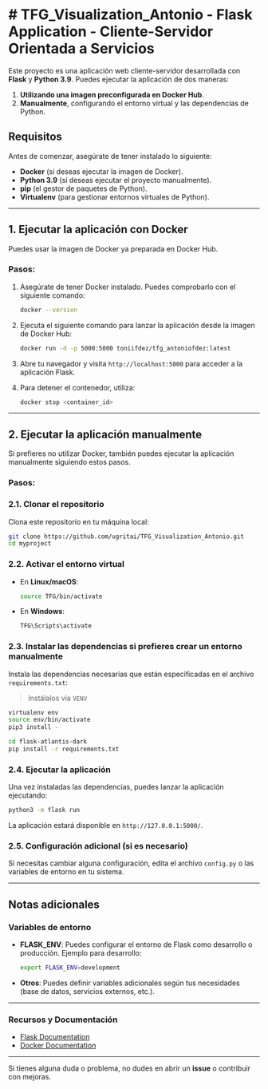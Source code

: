 
# # TFG_Visualization_Antonio - Flask Application - Cliente-Servidor Orientada a Servicios

Este proyecto es una aplicación web cliente-servidor desarrollada con **Flask** y **Python 3.9**. Puedes ejecutar la aplicación de dos maneras:

1. **Utilizando una imagen preconfigurada en Docker Hub**.
2. **Manualmente**, configurando el entorno virtual y las dependencias de Python.

## Requisitos

Antes de comenzar, asegúrate de tener instalado lo siguiente:

- **Docker** (si deseas ejecutar la imagen de Docker).
- **Python 3.9** (si deseas ejecutar el proyecto manualmente).
- **pip** (el gestor de paquetes de Python).
- **Virtualenv** (para gestionar entornos virtuales de Python).

---

## 1. Ejecutar la aplicación con Docker

Puedes usar la imagen de Docker ya preparada en Docker Hub.

### Pasos:

1. Asegúrate de tener Docker instalado. Puedes comprobarlo con el siguiente comando:

    ```bash
    docker --version
    ```

2. Ejecuta el siguiente comando para lanzar la aplicación desde la imagen de Docker Hub:

    ```bash
    docker run -d -p 5000:5000 toniifdez/tfg_antoniofdez:latest
    ```

3. Abre tu navegador y visita `http://localhost:5000` para acceder a la aplicación Flask.

4. Para detener el contenedor, utiliza:

    ```bash
    docker stop <container_id>
    ```

---

## 2. Ejecutar la aplicación manualmente

Si prefieres no utilizar Docker, también puedes ejecutar la aplicación manualmente siguiendo estos pasos.

### Pasos:

### 2.1. Clonar el repositorio

Clona este repositorio en tu máquina local:

```bash
git clone https://github.com/ugritai/TFG_Visualization_Antonio.git
cd myproject
```

### 2.2. Activar el entorno virtual

- En **Linux/macOS**:

    ```bash
    source TFG/bin/activate
    ```

- En **Windows**:

    ```bash
    TFG\Scripts\activate
    ```

### 2.3. Instalar las dependencias si prefieres crear un entorno manualmente

Instala las dependencias necesarias que están especificadas en el archivo `requirements.txt`:

> Instálalos via `VENV`  

```bash
virtualenv env
source env/bin/activate
pip3 install -
```

```bash
cd flask-atlantis-dark
pip install -r requirements.txt
```

### 2.4. Ejecutar la aplicación

Una vez instaladas las dependencias, puedes lanzar la aplicación ejecutando:

```bash
python3 -m flask run
```

La aplicación estará disponible en `http://127.0.0.1:5000/`.

### 2.5. Configuración adicional (si es necesario)

Si necesitas cambiar alguna configuración, edita el archivo `config.py` o las variables de entorno en tu sistema.

---

## Notas adicionales

### Variables de entorno

- **FLASK_ENV**: Puedes configurar el entorno de Flask como desarrollo o producción. Ejemplo para desarrollo:

    ```bash
    export FLASK_ENV=development
    ```

- **Otros**: Puedes definir variables adicionales según tus necesidades (base de datos, servicios externos, etc.).

---

### Recursos y Documentación

- [Flask Documentation](https://flask.palletsprojects.com/en/2.0.x/)
- [Docker Documentation](https://docs.docker.com/get-started/)

---

Si tienes alguna duda o problema, no dudes en abrir un **issue** o contribuir con mejoras.
